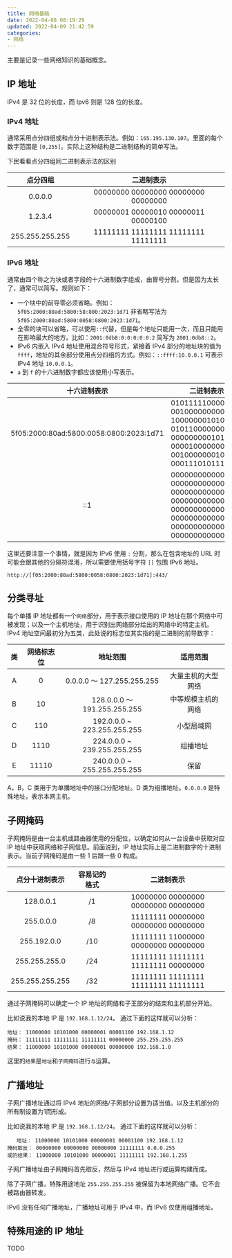 ```yaml
---
title: 网络基础
date: 2022-04-08 08:19:29
updated: 2022-04-09 21:42:59
categories:
- 网络
---
```


主要是记录一些网络知识的基础概念。

<!-- more -->

## IP 地址

IPv4 是 32 位的长度，而 Ipv6 则是 128 位的长度。

### IPv4 地址

通常采用点分四组或和点分十进制表示法。例如：`165.195.130.107`。里面的每个数字范围是 `[0,255]`。实际上这种结构是二进制结构的简单写法。

下民看看点分四组同二进制表示法的区别

| 点分四组 | 二进制表示 |
|:---:|:---:|
| 0.0.0.0 | 00000000 00000000 00000000 00000000 |
| 1.2.3.4 | 00000001 00000010 00000011 00000100 |
| 255.255.255.255 | 11111111 11111111 11111111 11111111 |

### IPv6 地址

通常由四个称之为块或者字段的十六进制数字组成，由冒号分割。但是因为太长了，通常可以简写。规则如下：

- 一个块中的前导零必须省略。例如：`5f05:2000:80ad:5800:58:800:2023:1d71` 非省略写法为 `5f05:2000:80ad:5800:0058:0800:2023:1d71`。
- 全零的块可以省略，可以使用`::`代替，但是每个地址只能用一次，而且只能用在影响最大的地方。比如：`2001:0db8:0:0:0:0:0:2` 简写为 `2001:0db8::2`。
- IPv6 内嵌入 IPv4 地址使用混合符号形式，紧接着 IPv4 部分的地址块的值为 `ffff`，地址的其余部分使用点分四组的方式。例如：`::ffff:10.0.0.1` 可表示 IPv4 地址 `10.0.0.1`。
- `a` 到 `f` 的十六进制数字都应该使用小写表示。

| 十六进制表示 | 二进制表示 |
|:---:|:---:|
| 5f05:2000:80ad:5800:0058:0800:2023:1d71 | 0101111100000101 0010000000000000 <br/> 1000000010101101 0101100000000000 <br/> 0000000001011000 0000100000000000 <br/> 0010000000100011 0001110101110001 |
| ::1 | 0000000000000000 0000000000000000 <br/> 0000000000000000 0000000000000000 <br/> 0000000000000000 0000000000000000 <br/> 0000000000000000 0000000000000001 |

这里还要注意一个事情，就是因为 IPv6 使用 `:` 分割，那么在包含地址的 URL 时可能会跟其他的分隔符混淆，所以需要使用括号字符 `[]` 包围 IPv6 地址。

```text
http://[f05:2000:80ad:5800:0058:0800:2023:1d71]:443/
```

## 分类寻址

每个单播 IP 地址都有一个`网络`部分，用于表示接口使用的 IP 地址在那个网络中可被发现；以及一个主机地址，用于识别出网络部分给出的网络中的特定主机。IPv4 地址空间最初分为五类，此处说的标志位其实指的是二进制的前导数字：

| 类 | 网络标志位 | 地址范围 | 适用范围 |
|:---:|:---:|:---:|:---:|
| A | 0 | 0.0.0.0 ～ 127.255.255.255 | 大量主机的大型网络 |
| B | 10 | 128.0.0.0 ～ 191.255.255.255 | 中等规模主机的网络 |
| C | 110 | 192.0.0.0 ~ 223.255.255.255 | 小型局域网 |
| D | 1110 | 224.0.0.0 ~ 239.255.255.255 | 组播地址 |
| E | 11110 | 240.0.0.0 ~ 255.255.255.255 | 保留 |

A，B，C 类用于为单播地址中的接口分配地址。D 类为组播地址。`0.0.0.0` 是特殊地址，表示本网主机。

## 子网掩码

子网掩码是由一台主机或路由器使用的分配位，以确定如何从一台设备中获取对应 IP 地址中获取网络和子网信息。前面说到，IP 地址实际上是二进制数字的十进制表示。当前子网掩码是由一些 1 后跟一些 0 构成。

| 点分十进制表示 | 容易记的格式 | 二进制表示 |
|:---:|:---:|:---:|
| 128.0.0.1 | /1 | 10000000 00000000 00000000 00000000 |
| 255.0.0.0 | /8 | 11111111 00000000 00000000 00000000 |
| 255.192.0.0 | /10 | 11111111 11000000 00000000 00000000 |
| 255.255.255.0 | /24 | 11111111 11111111 11111111 00000000 |
| 255.255.255.255 | /32 | 11111111 11111111 11111111 11111111 |

通过子网掩码可以确定一个 IP 地址的网络和子王部分的结束和主机部分开始。

比如说我的本地 IP 是 `192.168.1.12/24`。 通过下面的这样就可以分析：

```text
地址： 11000000 10101000 00000001 00001100 192.168.1.12
掩码： 11111111 11111111 11111111 00000000 255.255.255.255
结果： 11000000 10101000 00000001 00000000 192.168.1.0
```

这里的`结果`是`地址`和`子网掩码`进行`与`运算。

## 广播地址

子网广播地址通过将 IPv4 地址的网络/子网部分设置为适当值。以及主机部分的所有制设置为1而形成。

比如说我的本地 IP 是 `192.168.1.12/24`。 通过下面的这样就可以分析：

```text
   地址： 11000000 10101000 00000001 00001100 192.168.1.12
掩码取反： 00000000 00000000 00000000 11111111 0.0.0.255
或的结果： 11000000 10101000 00000001 11111111 192.168.1.255
```

子网广播地址由子网掩码首先取反，然后与 IPv4 地址进行或运算构建而成。

除了子网广播，特殊用途地址 `255.255.255.255` 被保留为本地网络广播。它不会被路由器转发。

IPv6 没有任何广播地址，广播地址可用于 IPv4 中，而 IPv6 仅使用组播地址。

## 特殊用途的 IP 地址

TODO